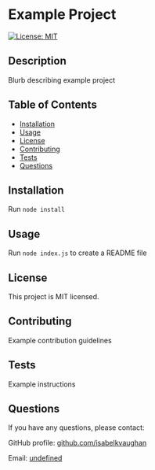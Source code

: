 # Example Project
[![License: MIT](https://img.shields.io/badge/License-MIT-yellow.svg)](https://opensource.org/licenses/MIT)

## Description
Blurb describing example project

## Table of Contents
* [Installation](#installation)
* [Usage](#usage)
* [License](#license)
* [Contributing](#contributing)
* [Tests](#tests)
* [Questions](#questions)
    
## Installation
Run `node install`
        
## Usage
Run `node index.js` to create a README file
    
## License
This project is MIT licensed.
    
## Contributing
Example contribution guidelines
    
## Tests
Example instructions
    
## Questions

If you have any questions, please contact:

GitHub profile: [github.com/isabelkvaughan](isabelkvaughan)

Email: [undefined](mailto:isabelkvaughan@gmail.com)
